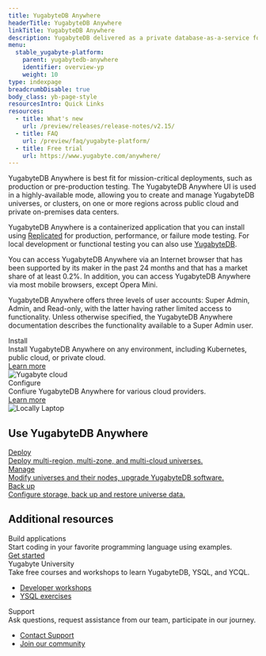 ```yaml
---
title: YugabyteDB Anywhere
headerTitle: YugabyteDB Anywhere
linkTitle: YugabyteDB Anywhere
description: YugabyteDB delivered as a private database-as-a-service for enterprises.
menu:
  stable_yugabyte-platform:
    parent: yugabytedb-anywhere
    identifier: overview-yp
    weight: 10
type: indexpage
breadcrumbDisable: true
body_class: yb-page-style
resourcesIntro: Quick Links
resources:
  - title: What's new
    url: /preview/releases/release-notes/v2.15/
  - title: FAQ
    url: /preview/faq/yugabyte-platform/
  - title: Free trial
    url: https://www.yugabyte.com/anywhere/
---
```


YugabyteDB Anywhere is best fit for mission-critical deployments, such as production or pre-production testing. The YugabyteDB Anywhere UI is used in a highly-available mode, allowing you to create and manage YugabyteDB universes, or clusters, on one or more regions across public cloud and private on-premises data centers.

YugabyteDB Anywhere is a containerized application that you can install using [Replicated](https://www.replicated.com/) for production, performance, or failure mode testing. For local development or functional testing you can also use [YugabyteDB](../quick-start/).

You can access YugabyteDB Anywhere via an Internet browser that has been supported by its maker in the past 24 months and that has a market share of at least 0.2%. In addition, you can access YugabyteDB Anywhere via most mobile browsers, except Opera Mini.

YugabyteDB Anywhere offers three levels of user accounts: Super Admin, Admin, and Read-only, with the latter having rather limited access to functionality. Unless otherwise specified, the YugabyteDB Anywhere documentation describes the functionality available to a Super Admin user.

<div class="row cloud-laptop">
  <div class="col-12 col-md-12 col-lg-6">
    <div class="border two-side">
      <div class="body">
        <div class="box-top">
          <span>Install</span>
        </div>
        <div class="body-content">Install YugabyteDB Anywhere on any environment, including Kubernetes, public cloud, or private cloud.</div>
        <a class="text-link" href="install-yugabyte-platform/" title="Install">Learn more</a>
      </div>
      <div class="image">
        <img class="icon" src="/images/homepage/yugabyte-in-cloud.png" title="Yugabyte cloud" aria-hidden="true">
      </div>
    </div>
  </div>
  <div class="col-12 col-md-12 col-lg-6">
    <div class="border two-side">
      <div class="body">
        <div class="box-top">
          <span>Configure</span>
        </div>
        <div class="body-content">Confiure YugabyteDB Anywhere for various cloud providers.</div>
        <a class="text-link" href="configure-yugabyte-platform/" title="Configure">Learn more</a>
      </div>
      <div class="image">
        <img class="icon" src="/images/homepage/locally-laptop.png" title="Locally Laptop" aria-hidden="true">
      </div>
    </div>
  </div>
</div>

<div class="three-box-row">
  <div class="row">
    <h2 class="col-12">Use YugabyteDB Anywhere</h2>
    <div class="col-12 col-md-6 col-lg-4">
      <a href="create-deployments/" title="Deploy">
        <div class="box border">
          <div class="other-content">
            <div class="heading">Deploy</div>
            <div class="detail-copy">Deploy multi-region, multi-zone, and multi-cloud universes.</div>
          </div>
        </div>
      </a>
    </div>
    <div class="col-12 col-md-6 col-lg-4">
      <a href="manage-deployments/" title="Manage">
        <div class="box border">
          <div class="other-content">
            <div class="heading">Manage</div>
            <div class="detail-copy">Modify universes and their nodes, upgrade YugabyteDB software.</div>
          </div>
        </div>
      </a>
    </div>
    <div class="col-12 col-md-6 col-lg-4">
      <a href="back-up-restore-universes/" title="Back up">
        <div class="box border">
          <div class="other-content">
            <div class="heading">Back up</div>
            <div class="detail-copy">Configure storage, back up and restore universe data.</div>
          </div>
        </div>
      </a>
    </div>
    <!--
    <div class="col-12 col-md-6 col-lg-4">
      <a href="security/" title="Secure">
        <div class="box border">
          <div class="other-content">
            <div class="heading">Secure</div>
            <div class="detail-copy">Configure authentication and authorization, use key management, enable encryption, provide network security.</div>
          </div>
        </div>
      </a>
    </div>
    <div class="col-12 col-md-6 col-lg-4">
      <a href="alerts-monitoring/" title="Monitor">
        <div class="box border">
          <div class="other-content">
            <div class="heading">Monitor</div>
            <div class="detail-copy">Configure alerts to monitor YugabyteDB universe data.</div>
          </div>
        </div>
      </a>
    </div>
    <div class="col-12 col-md-6 col-lg-4">
      <a href="troubleshoot/" title="Troubleshoot">
        <div class="box border">
          <div class="other-content">
            <div class="heading">Troubleshoot</div>
            <div class="detail-copy">Diagnose and troubleshoot issues that arise from YugabyteDB universes and YugabyteDB Anywhere.</div>
          </div>
        </div>
      </a>
    </div>
    <div class="col-12 col-md-6 col-lg-4">
      <a href="administer-yugabyte-platform/" title="Administer">
        <div class="box border">
          <div class="other-content">
            <div class="heading">Administer</div>
            <div class="detail-copy">Back up and restore the server, as well as configure authentication for the server login.</div>
          </div>
        </div>
      </a>
    </div>
    <div class="col-12 col-md-6 col-lg-4">
      <a href="upgrade/" title="Upgrade">
        <div class="box border">
          <div class="other-content">
            <div class="heading">Upgrade</div>
            <div class="detail-copy">Upgrade to a newer version of YugabyteDB Anywhere.</div>
          </div>
        </div>
      </a>
    </div>
-->
  </div>
</div>

<div class="three-box-row">
  <div class="row">
    <h2 class="col-12">Additional resources</h2>
    <div class="col-12 col-md-6 col-lg-4">
      <div class="box border two-side-">
        <div class="other-content">
          <div class="heading">Build applications</div>
          <div class="detail-copy">Start coding in your favorite programming language using examples.</div>
          <a class="text-link" href="../develop/build-apps/" title="Get started">Get started</a>
        </div>
      </div>
    </div>
    <div class="col-12 col-md-6 col-lg-4">
      <div class="box border two-side-">
        <div class="other-content">
          <div class="heading">Yugabyte University</div>
          <div class="detail-copy">Take free courses and workshops to learn YugabyteDB, YSQL, and YCQL.</div>
          <ul>
            <li><a class="text-link" target="_blank" href="https://university.yugabyte.com/collections/builder-workshop" title="Course 2" target="_blank" rel="noopener">Developer workshops</a></li>
            <li><a class="text-link" target="_blank" href="https://university.yugabyte.com/courses/ysql-exercises-simple-queries" title="Course 3" target="_blank" rel="noopener">YSQL exercises</a></li>
          </ul>
        </div>
      </div>
    </div>
    <div class="col-12 col-md-6 col-lg-4">
      <div class="box border two-side-">
        <div class="other-content">
          <div class="heading">Support</div>
          <div class="detail-copy">Ask questions, request assistance from our team, participate in our journey.</div>
          <ul>
            <li><a class="text-link" target="_blank" href="https://support.yugabyte.com/hc/en-us/requests/new?ticket_form_id=360001955891" title="Contact Support">Contact Support</a></li>
            <li><a class="text-link" target="_blank" href="https://communityinviter.com/apps/yugabyte-db/register" title="Join our community">Join our community</a></li>
          </ul>
        </div>
      </div>
    </div>
  </div>
</div>
